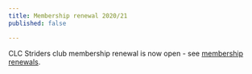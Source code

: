 ```yaml
---
title: Membership renewal 2020/21
published: false

---
```


CLC Striders club membership renewal is now open - see [membership renewals](/news/2020-04-01-Membership-renewal).
